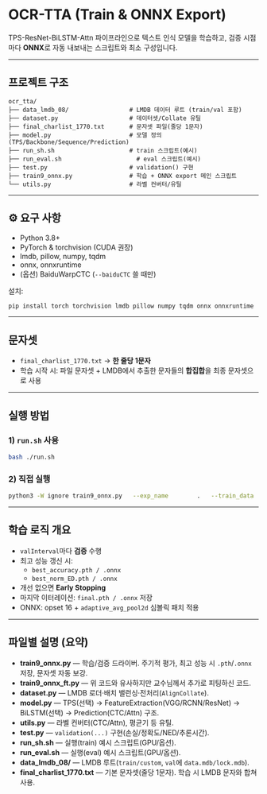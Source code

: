# OCR-TTA (Train & ONNX Export)

TPS-ResNet-BiLSTM-Attn 파이프라인으로 텍스트 인식 모델을 학습하고, 검증 시점마다 **ONNX**로 자동 내보내는 스크립트와 최소 구성입니다.

---

##    프로젝트 구조

```
ocr_tta/
├── data_lmdb_08/                 # LMDB 데이터 루트 (train/val 포함)
├── dataset.py                    # 데이터셋/Collate 유틸
├── final_charlist_1770.txt       # 문자셋 파일(줄당 1문자)
├── model.py                      # 모델 정의 (TPS/Backbone/Sequence/Prediction)
├── run_sh.sh                     # train 스크립트(예시)
├── run_eval.sh                     # eval 스크립트(예시)
├── test.py                       # validation() 구현
├── train9_onnx.py                # 학습 + ONNX export 메인 스크립트
└── utils.py                      # 라벨 컨버터/유틸
```

---

## ⚙️ 요구 사항

- Python 3.8+  
- PyTorch & torchvision (CUDA 권장)  
- lmdb, pillow, numpy, tqdm  
- onnx, onnxruntime  
- (옵션) BaiduWarpCTC (`--baiduCTC` 쓸 때만)

설치:
```bash
pip install torch torchvision lmdb pillow numpy tqdm onnx onnxruntime
```

---

##    문자셋

- `final_charlist_1770.txt` → **한 줄당 1문자**  
- 학습 시작 시: 파일 문자셋 + LMDB에서 추출한 문자들의 **합집합**을 최종 문자셋으로 사용

---

##    실행 방법

### 1) `run.sh` 사용
```bash
bash ./run.sh
```

### 2) 직접 실행
```bash
python3 -W ignore train9_onnx.py   --exp_name        .   --train_data      /home/kgh/ocr-tta_copy/data_lmdb_08/train/custom   --valid_data      /home/kgh/ocr-tta_copy/data_lmdb_08/val   --select_data     custom   --batch_ratio     2.5   --Transformation  TPS   --FeatureExtraction ResNet   --SequenceModeling BiLSTM   --Prediction      Attn   --character       /home/kgh/ocr-tta/final_charlist_1770.txt   --num_iter        12000   --valInterval     200   --data_filtering_off   --save_path       ./saved_models_set_onnx/saved_models_9_all_generate_hub_08.06
```

---

##    학습 로직 개요

- `valInterval`마다 **검증** 수행  
- 최고 성능 갱신 시:  
  - `best_accuracy.pth / .onnx`  
  - `best_norm_ED.pth / .onnx`  
- 개선 없으면 **Early Stopping**  
- 마지막 이터레이션: `final.pth / .onnx` 저장  
- ONNX: opset 16 + `adaptive_avg_pool2d` 심볼릭 패치 적용

---

##    파일별 설명 (요약)

- **train9_onnx.py** — 학습/검증 드라이버. 주기적 평가, 최고 성능 시 `.pth`/`.onnx` 저장, 문자셋 자동 보강.
- **train9_onnx_ft.py** — 위 코드와 유사하지만 교수님께서 추가로 피팅하신 코드.
- **dataset.py** — LMDB 로더·배치 밸런싱·전처리(`AlignCollate`).  
- **model.py** — TPS(선택) → FeatureExtraction(VGG/RCNN/ResNet) → BiLSTM(선택) → Prediction(CTC/Attn) 구조.  
- **utils.py** — 라벨 컨버터(CTC/Attn), 평균기 등 유틸.  
- **test.py** — `validation(...)` 구현(손실/정확도/NED/추론시간).  
- **run_sh.sh** — 실행(train) 예시 스크립트(GPU/옵션).
- **run_eval.sh** — 실행(eval) 예시 스크립트(GPU/옵션).  
- **data_lmdb_08/** — LMDB 루트(`train/custom`, `val`에 `data.mdb/lock.mdb`).  
- **final_charlist_1770.txt** — 기본 문자셋(줄당 1문자). 학습 시 LMDB 문자와 합쳐 사용.
